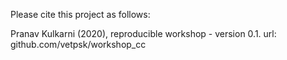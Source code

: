 Please cite this project as follows:

Pranav Kulkarni (2020),  reproducible workshop - version 0.1. url: github.com/vetpsk/workshop_cc
